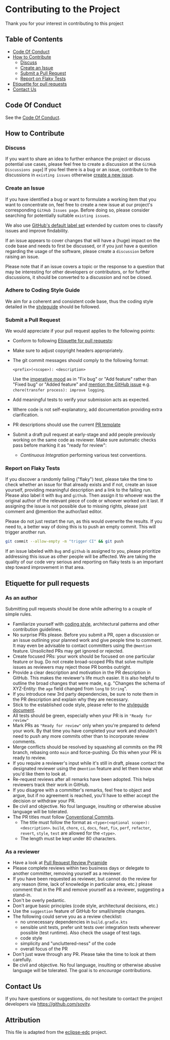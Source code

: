 # Contributing to the Project

Thank you for your interest in contributing to this project

## Table of Contents

* [Code Of Conduct](#code-of-conduct)
* [How to Contribute](#how-to-contribute)
    * [Discuss](#discuss)
    * [Create an Issue](#create-an-issue)
    * [Submit a Pull Request](#submit-a-pull-request)
    * [Report on Flaky Tests](#report-on-flaky-tests)
* [Etiquette for pull requests](#etiquette-for-pull-requests)
* [Contact Us](#contact-us)

## Code Of Conduct

See the [Code Of Conduct](CODE_OF_CONDUCT.md).

## How to Contribute

### Discuss

If you want to share an idea to further enhance the project or discuss potential use cases, please feel free to create a
discussion at the `GitHub Discussions page`]
If you feel there is a bug or an issue, contribute to the discussions in `existing issues`
otherwise [create a new issue](#create-an-issue).

### Create an Issue

If you have identified a bug or want to formulate a working item that you want to concentrate on, feel free to create a
new issue at our project's corresponding `GitHub Issues page`. Before doing so, please consider searching for
potentially suitable `existing issues`.

We also
use [GitHub's default label set](https://docs.github.com/en/issues/using-labels-and-milestones-to-track-work/managing-labels)
extended by custom ones to classify issues and improve findability.

If an issue appears to cover changes that will have a (huge) impact on the code base and needs to
first be discussed, or if you just have a question regarding the usage of the software, please
create a `discussion` before raising an issue.

Please note that if an issue covers a topic or the response to a question that may be interesting
for other developers or contributors, or for further discussions, it should be converted to a
discussion and not be closed.

### Adhere to Coding Style Guide

We aim for a coherent and consistent code base, thus the coding style detailed in the [styleguide](STYLEGUIDE.md) should
be followed.

### Submit a Pull Request

We would appreciate if your pull request applies to the following points:

* Conform to following [Etiquette for pull requests](#etiquette-for-pull-requests):

* Make sure to adjust copyright headers appropriately.

* The git commit messages should comply to the following format:
    ```
    <prefix>(<scope>): <description>
    ```

  Use the [imperative mood](https://github.com/git/git/blob/master/Documentation/SubmittingPatches)
  as in "Fix bug" or "Add feature" rather than "Fixed bug" or "Added feature" and
  [mention the GitHub issue](https://docs.github.com/en/issues/tracking-your-work-with-issues/linking-a-pull-request-to-an-issue)
  e.g. `chore(transfer process): improve logging`.

* Add meaningful tests to verify your submission acts as expected.

* Where code is not self-explanatory, add documentation providing extra clarification.

* PR descriptions should use the current [PR template](.github/PULL_REQUEST_TEMPLATE.md)

* Submit a draft pull request at early-stage and add people previously working on the same code as
  reviewer. Make sure automatic checks pass before marking it as "ready for review":

    * _Continuous Integration_ performing various test conventions.

### Report on Flaky Tests

If you discover a randomly failing ("flaky") test, please take the time to check whether an issue for that already
exists and if not, create an issue yourself, providing meaningful description and a link to the failing run. Please also
label it with `Bug` and `github`. Then assign it to whoever was the original author of the relevant piece of code or
whoever worked on it last. If assigning the issue is not possible due to missing rights, please just comment and
@mention the author/last editor.

Please do not just restart the run, as this would overwrite the results. If you need to, a better way of doing this is
to push an empty commit. This will trigger another run.

```bash
git commit --allow-empty -m "trigger CI" && git push
```

If an issue labeled with `Bug` and `github` is assigned to you, please prioritize addressing this issue as other
people will be affected.
We are taking the quality of our code very serious and reporting on flaky tests is an important step toward improvement
in that area.

## Etiquette for pull requests

### As an author

Submitting pull requests should be done while adhering to a couple of simple rules.

- Familiarize yourself with [coding style](STYLEGUIDE.md), architectural patterns and other contribution guidelines.
- No surprise PRs please. Before you submit a PR, open a discussion or an issue outlining your planned work and give
  people time to comment. It may even be advisable to contact committers using the `@mention` feature. Unsolicited PRs
  may get ignored or rejected.
- Create focused PRs: your work should be focused on one particular feature or bug. Do not create broad-scoped PRs that
  solve multiple issues as reviewers may reject those PR bombs outright.
- Provide a clear description and motivation in the PR description in GitHub. This makes the reviewer's life much
  easier. It is also helpful to outline the broad changes that were made, e.g. "Changes the schema of XYZ-Entity:
  the `age` field changed from `long` to `String`".
- If you introduce new 3rd party dependencies, be sure to note them in the PR description and explain why they are
  necessary.
- Stick to the established code style, please refer to the [styleguide document](STYLEGUIDE.md).
- All tests should be green, especially when your PR is in `"Ready for review"`
- Mark PRs as `"Ready for review"` only when you're prepared to defend your work. By that time you have completed your
  work and shouldn't need to push any more commits other than to incorporate review comments.
- Merge conflicts should be resolved by squashing all commits on the PR branch, rebasing onto `main` and
  force-pushing. Do this when your PR is ready to review.
- If you require a reviewer's input while it's still in draft, please contact the designated reviewer using
  the `@mention` feature and let them know what you'd like them to look at.
- Re-request reviews after all remarks have been adopted. This helps reviewers track their work in GitHub.
- If you disagree with a committer's remarks, feel free to object and argue, but if no agreement is reached, you'll have
  to either accept the decision or withdraw your PR.
- Be civil and objective. No foul language, insulting or otherwise abusive language will be tolerated.
- The PR titles must follow [Conventional Commits](https://www.conventionalcommits.org/en/v1.0.0/).
    - The title must follow the format as `<type>(<optional scope>): <description>`.
      `build`, `chore`, `ci`, `docs`, `feat`, `fix`, `perf`, `refactor`, `revert`, `style`, `test` are allowed for
      the `<type>`.
    - The length must be kept under 80 characters.

### As a reviewer

- Have a look at [Pull Request Review Pyramide](https://www.morling.dev/blog/the-code-review-pyramid/)
- Please complete reviews within two business days or delegate to another committer, removing yourself as a reviewer.
- If you have been requested as reviewer, but cannot do the review for any reason (time, lack of knowledge in particular
  area, etc.) please comment that in the PR and remove yourself as a reviewer, suggesting a stand-in.
- Don't be overly pedantic.
- Don't argue basic principles (code style, architectural decisions, etc.)
- Use the `suggestion` feature of GitHub for small/simple changes.
- The following could serve you as a review checklist:
    - no unnecessary dependencies in `build.gradle.kts`
    - sensible unit tests, prefer unit tests over integration tests wherever possible (test runtime). Also check the
      usage of test tags.
    - code style
    - simplicity and "uncluttered-ness" of the code
    - overall focus of the PR
- Don't just wave through any PR. Please take the time to look at them carefully.
- Be civil and objective. No foul language, insulting or otherwise abusive language will be tolerated. The goal is to
  _encourage_ contributions.

## Contact Us

If you have questions or suggestions, do not hesitate to contact the project developers via https://github.com/sovity.

## Attribution

This file is adapted from the [eclipse-edc](https://github.com/eclipse-dataspaceconnector/DataSpaceConnector) project.
